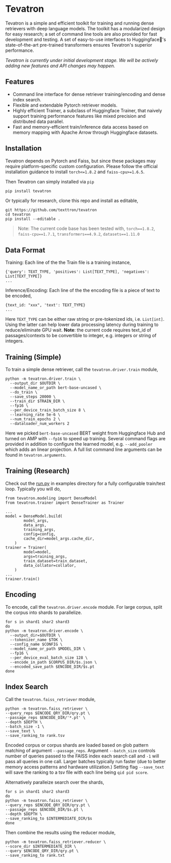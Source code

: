 # Tevatron
Tevatron is a simple and efficient toolkit for training and running dense retrievers with deep language models. The toolkit has a modularized design for easy research; a set of command line tools are also provided for fast development and testing. A set of easy-to-use interfaces to Huggingface🤗's state-of-the-art pre-trained transformers ensures Tevatron's superior performance.

*Tevatron is currently under initial development stage. We will be actively adding new features and API changes may happen.*

## Features
- Command line interface for dense retriever training/encoding and dense index search.
- Flexible and extendable Pytorch retriever models. 
- Highly efficient Trainer, a subclass of  Huggingface Trainer, that naively support training performance features like mixed precision and distributed data parallel.
- Fast and memory-efficient train/inference data access based on memory mapping with Apache Arrow through Huggingface datasets.

## Installation

Tevatron depends on Pytorch and Faiss, but since these packages may require platform-specific custom configuration.
Please follow the official installation guidance to install `torch<=1.8.2` and `faiss-cpu>=1.6.5`.

Then Tevatron can simply installed via `pip`
```bash
pip install tevatron
```

Or typically for research, clone this repo and install as editable,
```
git https://github.com/texttron/tevatron
cd tevatron
pip install --editable .
```

> Note: The current code base has been tested with, `torch==1.8.2`, `faiss-cpu==1.7.1`, `transformers==4.9.2`, `datasets==1.11.0`


## Data Format
Training: Each line of the the Train file is a training instance,
```
{'query': TEXT_TYPE, 'positives': List[TEXT_TYPE], 'negatives': List[TEXT_TYPE]}
...
```
Inference/Encoding: Each line of the the encoding file is a piece of text to be encoded,
```
{text_id: "xxx", 'text': TEXT_TYPE}
...
```
Here `TEXT_TYPE` can be either raw string or pre-tokenized ids, i.e. `List[int]`. Using the latter can help lower data processing latency during training to reduce/eliminate GPU wait. **Note**: the current code requires text_id of passages/contexts to be convertible to integer, e.g. integers or string of integers.

## Training (Simple)
To train a simple dense retriever, call the `tevatron.driver.train` module,
```
python -m tevatron.driver.train \  
  --output_dir $OUTDIR \  
  --model_name_or_path bert-base-uncased \  
  --do_train \  
  --save_steps 20000 \  
  --train_dir $TRAIN_DIR \
  --fp16 \  
  --per_device_train_batch_size 8 \  
  --learning_rate 5e-6 \  
  --num_train_epochs 2 \  
  --dataloader_num_workers 2
```
Here we picked `bert-base-uncased` BERT weight from Huggingface Hub and turned on AMP with `--fp16` to speed up training. Several command flags are provided in addition to configure the learned model, e.g. `--add_pooler` which adds an linear projection. A full list command line arguments can be found in `tevatron.arguments`.

## Training (Research)
Check out the [run.py](examples/run.py) in examples directory for a fully configurable train/test loop. Typically you will do,
```
from tevatron.modeling import DenseModel
from tevatron.trainer import DenseTrainer as Trainer

...
model = DenseModel.build(
        model_args,
        data_args,
        training_args,
        config=config,
        cache_dir=model_args.cache_dir,
    )
trainer = Trainer(
        model=model,
        args=training_args,
        train_dataset=train_dataset,
        data_collator=collator,
    )
...
trainer.train()
```


## Encoding
To encode, call the `tevatron.driver.encode` module. For large corpus, split the corpus into shards to parallelize.
```
for s in shard1 shar2 shard3
do
python -m tevatron.driver.encode \  
  --output_dir=$OUTDIR \  
  --tokenizer_name $TOK \  
  --config_name $CONFIG \  
  --model_name_or_path $MODEL_DIR \  
  --fp16 \  
  --per_device_eval_batch_size 128 \  
  --encode_in_path $CORPUS_DIR/$s.json \  
  --encoded_save_path $ENCODE_DIR/$s.pt
done
```
## Index Search
Call the `tevatron.faiss_retriever` module,
```
python -m tevatron.faiss_retriever \  
--query_reps $ENCODE_QRY_DIR/qry.pt \  
--passage_reps $ENCODE_DIR/'*.pt' \  
--depth $DEPTH \
--batch_size -1 \
--save_text \
--save_ranking_to rank.tsv
```
Encoded corpus or corpus shards are loaded based on glob pattern matching of argument `--passage_reps`. Argument `--batch_size` controls number of queries passed to the FAISS index each search call and `-1` will pass all queries in one call. Larger batches typically run faster (due to better memory access patterns and hardware utilization.) Setting flag `--save_text` will save the ranking to a tsv file with each line being `qid pid score`.

Alternatively paralleize search over the shards,
```
for s in shard1 shar2 shard3
do
python -m tevatron.faiss_retriever \  
--query_reps $ENCODE_QRY_DIR/qry.pt \  
--passage_reps $ENCODE_DIR/$s.pt \  
--depth $DEPTH \  
--save_ranking_to $INTERMEDIATE_DIR/$s
done
```
Then combine the results using the reducer module,
```
python -m tevatron.faiss_retriever.reducer \  
--score_dir $INTERMEDIATE_DIR \  
--query $ENCODE_QRY_DIR/qry.pt \  
--save_ranking_to rank.txt  
```

